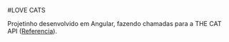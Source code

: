 #LOVE CATS

Projetinho desenvolvido em Angular, fazendo chamadas para a THE CAT API (<a href="https://thecatapi.com/">Referencia</a>).
